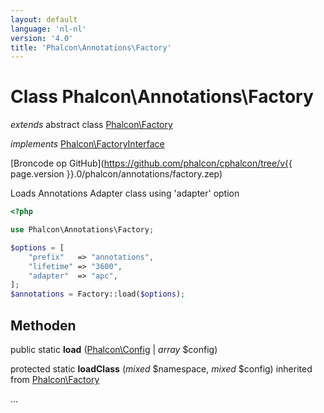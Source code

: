 ```yaml
---
layout: default
language: 'nl-nl'
version: '4.0'
title: 'Phalcon\Annotations\Factory'
---
```

# Class **Phalcon\Annotations\Factory**

*extends* abstract class [Phalcon\Factory](Phalcon_Factory)

*implements* [Phalcon\FactoryInterface](Phalcon_FactoryInterface)

[Broncode op GitHub](https://github.com/phalcon/cphalcon/tree/v{{ page.version }}.0/phalcon/annotations/factory.zep)

Loads Annotations Adapter class using 'adapter' option

```php
<?php

use Phalcon\Annotations\Factory;

$options = [
    "prefix"   => "annotations",
    "lifetime" => "3600",
    "adapter"  => "apc",
];
$annotations = Factory::load($options);

```

## Methoden

public static **load** ([Phalcon\Config](Phalcon_Config) | *array* $config)

protected static **loadClass** (*mixed* $namespace, *mixed* $config) inherited from [Phalcon\Factory](Phalcon_Factory)

...